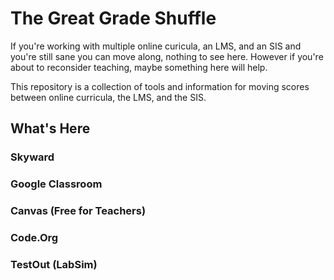 # The Great Grade Shuffle

If you're working with multiple online curicula, an LMS, and an SIS and you're still sane you can move along, nothing to see here. However if you're about to reconsider teaching, maybe something here will help.

This repository is a collection of tools and information for moving scores between online curricula, the LMS, and the SIS.

## What's Here

### Skyward

### Google Classroom

### Canvas (Free for Teachers)

### Code.Org

### TestOut (LabSim)
